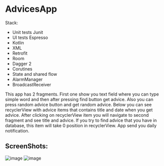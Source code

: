# AdvicesApp

Stack:
- Unit tests Junit
- UI tests Espresso
- Kotlin
- XML
- Retrofit
- Room
- Dagger 2
- Corutines
- State and shared flow
- AlarmManager
- BroadcastReceiver

This app has 2 fragments. First one show you text field where you can type simple word and then after pressing find button get advice. Also you can press random advice button and get random advice. Below you can see recyclerView with advice items that contains title and date when you get advice. After clicking on recyclerView item you will navigate to second fragment and see title and advice. If you try to find advice that you have in database, this item will take 0 position in recyclerView. App send you daily notification.

## ScreenShots:

![image](https://user-images.githubusercontent.com/100340546/209444205-63ecff6b-38de-4772-a300-7a5727d59309.png)
![image](https://user-images.githubusercontent.com/100340546/209444212-47cc0f3f-41a7-49d3-9e53-5fe2815b3e06.png)
